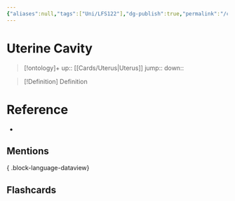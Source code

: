 ```yaml
---
{"aliases":null,"tags":["Uni/LFS122"],"dg-publish":true,"permalink":"/cards/uterine-cavity/","dgPassFrontmatter":true}
---
```


# Uterine Cavity

> [!ontology]+
> up:: [[Cards/Uterus\|Uterus]]
> jump:: 
> down:: 

> [!Definition] Definition
> 

# Reference
- 

## Mentions

{ .block-language-dataview}

## Flashcards
